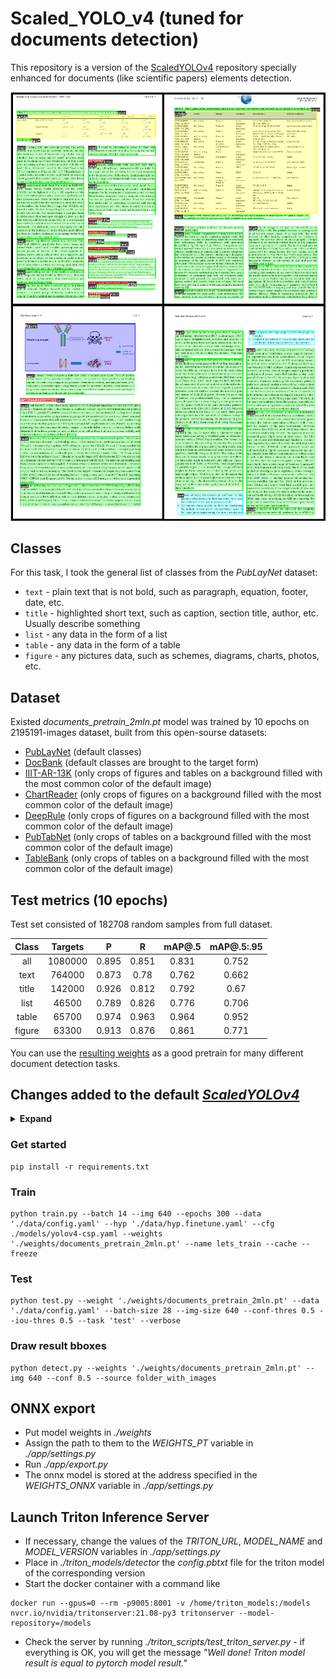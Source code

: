 # Scaled_YOLO_v4 \(tuned for documents detection\)

This repository is a version of the [ScaledYOLOv4](https://github.com/WongKinYiu/ScaledYOLOv4/tree/yolov4-large) repository specially enhanced for documents \(like scientific papers\) elements detection.

<p align="center">
    <img src="./data/examples.png", width="700px">
</p>

## Classes
For this task, I took the general list of classes from the *PubLayNet* dataset:
* `text` - plain text that is not bold, such as paragraph, equation, footer, date, etc.
* `title` - highlighted short text, such as caption, section title, author, etc. Usually describe something
* `list` - any data in the form of a list
* `table` - any data in the form of a table
* `figure` - any pictures data, such as schemes, diagrams, charts, photos, etc.

## Dataset
Existed *documents_pretrain_2mln.pt* model was trained by 10 epochs on 2195191-images dataset, built from this open-sourse datasets:  
* [PubLayNet](https://github.com/ibm-aur-nlp/PubLayNet) \(default classes\)
* [DocBank](https://github.com/doc-analysis/DocBank/) \(default classes are brought to the target form\)
* [IIIT-AR-13K](http://cvit.iiit.ac.in/usodi/iiitar13k.php) \(only crops of figures and tables on a background filled with the most common color of the default image\)
* [ChartReader](https://github.com/Cvrane/ChartReader) \(only crops of figures on a background filled with the most common color of the default image\)
* [DeepRule](https://github.com/soap117/DeepRule) \(only crops of figures on a background filled with the most common color of the default image\)
* [PubTabNet](https://github.com/ibm-aur-nlp/PubTabNet) \(only crops of tables on a background filled with the most common color of the default image\)
* [TableBank](https://github.com/doc-analysis/TableBank) \(only crops of tables on a background filled with the most common color of the default image\)

## Test metrics \(10 epochs\)
Test set consisted of 182708 random samples from full dataset.

| Class |    Targets    | P | R | mAP@.5 | mAP@.5:.95 |
| :----: | :-----------------: | :----: | :----: | :----: | :----: |
| all | 1080000 | 0.895 | 0.851 | 0.831 | 0.752 |
| text | 764000 | 0.873 | 0.78 | 0.762 | 0.662 |
| title | 142000 | 0.926 | 0.812 | 0.792 | 0.67 |
| list | 46500 | 0.789 | 0.826 | 0.776 | 0.706 |
| table | 65700 | 0.974 | 0.963 | 0.964 | 0.952 |
| figure | 63300 | 0.913 | 0.876 | 0.861 | 0.771 |

You can use the [resulting weights](https://drive.google.com/file/d/1IZqus8mphGu54nOSsqgOJ2Igj70Ex_dN/view?usp=share_link) as a good pretrain for many different document detection tasks.

## Changes added to the default [*ScaledYOLOv4*](https://github.com/WongKinYiu/ScaledYOLOv4/tree/yolov4-large)

<details><summary> <b>Expand</b> </summary>

* code for inference via *triton server*
* *ColorJitter*, *GaussNoise*, *InvertImg* and *RGBShift* augmentations from *albumentations*, *mosaic* augmentation options moved to all options config
* tuned hyperparameters especially for document detection task
* drawing anchors grid
* *wandb* logging
* layers freeze option
* *MishCuda* activation changed to *nn.Mish()*
* shuffle option for dataloader
* removed unnecessary saving of the last 30 epochs
* small code changes to work correctly with torch>=1.9
* fixed *random_perspective()* function to be able to work with narrow and long bboxes, as well as for correct learning with disabled *mosaic* and *scale* augmentations
* option to select the number of iterations *evolve*

</details>

### Get started ###

```
pip install -r requirements.txt
```
### Train ###

```
python train.py --batch 14 --img 640 --epochs 300 --data './data/config.yaml' --hyp './data/hyp.finetune.yaml' --cfg ./models/yolov4-csp.yaml --weights './weights/documents_pretrain_2mln.pt' --name lets_train --cache --freeze
```

### Test ###

```
python test.py --weight './weights/documents_pretrain_2mln.pt' --data './data/config.yaml' --batch-size 28 --img-size 640 --conf-thres 0.5 --iou-thres 0.5 --task 'test' --verbose
```

### Draw result bboxes ###

```
python detect.py --weights './weights/documents_pretrain_2mln.pt' --img 640 --conf 0.5 --source folder_with_images
```

## ONNX export

* Put model weights in *./weights*
* Assign the path to them to the *WEIGHTS_PT* variable in *./app/settings.py*
* Run *./app/export.py*
* The onnx model is stored at the address specified in the *WEIGHTS_ONNX* variable in *./app/settings.py*

## Launch Triton Inference Server

* If necessary, change the values of the *TRITON_URL*, *MODEL_NAME* and *MODEL_VERSION* variables in *./app/settings.py*
* Place in *./triton_models/detector* the *config.pbtxt* file for the triton model of the corresponding version
* Start the docker container with a command like
```
docker run --gpus=0 --rm -p9005:8001 -v /home/triton_models:/models nvcr.io/nvidia/tritonserver:21.08-py3 tritonserver --model-repository=/models
```
* Check the server by running *./triton_scripts/test_triton_server.py* - if everything is OK, you will get the message *"Well done! Triton model result is equal to pytorch model result."*
